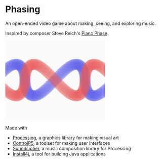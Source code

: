 # Phasing

An open-ended video game about making, seeing, and exploring music.

Inspired by composer Steve Reich's [Piano Phase](https://www.youtube.com/watch?v=AnQdP03iYIo).

<img src="https://github.com/jmorrow1/phasing/blob/master/phasing.gif"></img>

Made with
* [Processing](https://processing.org/), a graphics library for making visual art
* [ControlP5](http://www.sojamo.de/libraries/controlP5/), a toolset for making user interfaces
* [Soundcipher](http://explodingart.com/soundcipher/), a music composition library for Processing
* [Install4j](http://www.ej-technologies.com/products/install4j/overview.html), a tool for building Java applications
